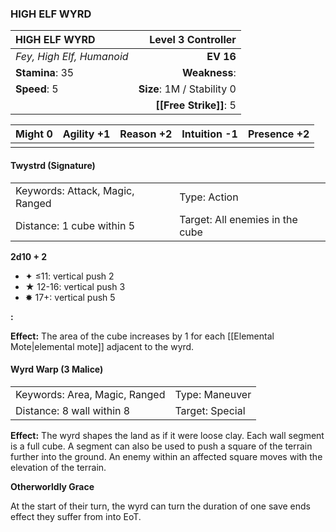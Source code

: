 ### HIGH ELF WYRD

| HIGH ELF WYRD             |     **Level 3 Controller** |
| :------------------------ | -------------------------: |
| *Fey, High Elf, Humanoid* |                  **EV 16** |
| **Stamina**: 35           |              **Weakness**: |
| **Speed**: 5              | **Size**: 1M / Stability 0 |
|                           |     **[[Free Strike]]**: 5 |

| **Might** 0 | **Agility** +1 | **Reason** +2 | **Intuition** -1 | **Presence** +2 |
| ----------- | -------------- | ------------- | ---------------- | --------------- |
|             |                |               |                  |                 |

#### Twystrd (Signature)

|                                 |                                 |
| :------------------------------ | :------------------------------ |
| Keywords: Attack, Magic, Ranged | Type: Action                    |
| Distance: 1 cube within 5       | Target: All enemies in the cube |

**2d10 + 2**

- ✦ ≤11: vertical push 2
- ★ 12-16: vertical push 3
- ✸ 17+: vertical push 5

**:**

**Effect:** The area of the cube increases by 1 for each [[Elemental Mote|elemental mote]] adjacent to the wyrd.

#### Wyrd Warp (3 Malice)

|                               |                 |
| :---------------------------- | :-------------- |
| Keywords: Area, Magic, Ranged | Type: Maneuver  |
| Distance: 8 wall within 8     | Target: Special |

**Effect:** The wyrd shapes the land as if it were loose clay. Each wall segment is a full cube. A segment can also be used to push a square of the terrain further into the ground. An enemy within an affected square moves with the elevation of the terrain.

**Otherworldly Grace**

At the start of their turn, the wyrd can turn the duration of one save ends effect they suffer from into EoT.
